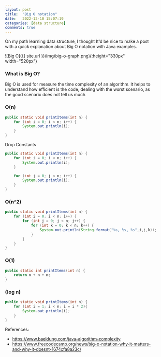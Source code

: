 ```yaml
---
layout: post
title:  "Big O notation"
date:   2022-12-10 15:07:19
categories: [data structure]
comments: true
---
```

On my path learning data structure, I thought It'd be nice to make a post with a quick explanation about Big O notation with Java examples.

![Big O]({{ site.url }}/img/big-o-graph.png){:height="330px" width="520px"}


<!--more-->

### What is Big O?

Big O is used for measure the time complexity of an algorithm. It helps to understand how efficient is the code, dealing with the worst scenario, as the good scenario does not tell us much.

### O(n)

```java
public static void printItems(int n) {
    for (int i = 0; i < n; i++) {
        System.out.println(i);
    }
}
``` 

Drop Constants

```java
public static void printItems(int n) {
    for (int i = 0; i < n; i++) {
        System.out.println(i);
    }

    for (int j = 0; j < n; i++) {
        System.out.println(i);
    }
}
``` 

###  O(n^2)

```java
public static void printItems(int n) {
    for (int i = 0; i < n; i++) {
        for (int j = 0; j < n; j++) {
            for (int k = 0; k < n; k++) {
                System.out.println(String.format("%s, %s, %s",i,j,k));
            }
        }
    }
}
``` 

### O(1) 

```java
public static int printItems(int n) {
    return n + n + n;
}
``` 


### (log n)

```java
public static void printItems(int n) {
    for (int i = 1; i < n; i = i * 2){
        System.out.println(i);
    }
}
``` 


References:

 - https://www.baeldung.com/java-algorithm-complexity
 - https://www.freecodecamp.org/news/big-o-notation-why-it-matters-and-why-it-doesnt-1674cfa8a23c/